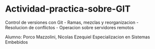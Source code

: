 # Actividad-practica-sobre-GIT
Control de versiones con Git - Ramas, mezclas y reorganizacion - Resolucion de conflictos - Operacion sobre servidores remotos

Alumno: Porco Mazzolini, Nicolas Ezequiel
Especializacion en Sistemas Embebidos
